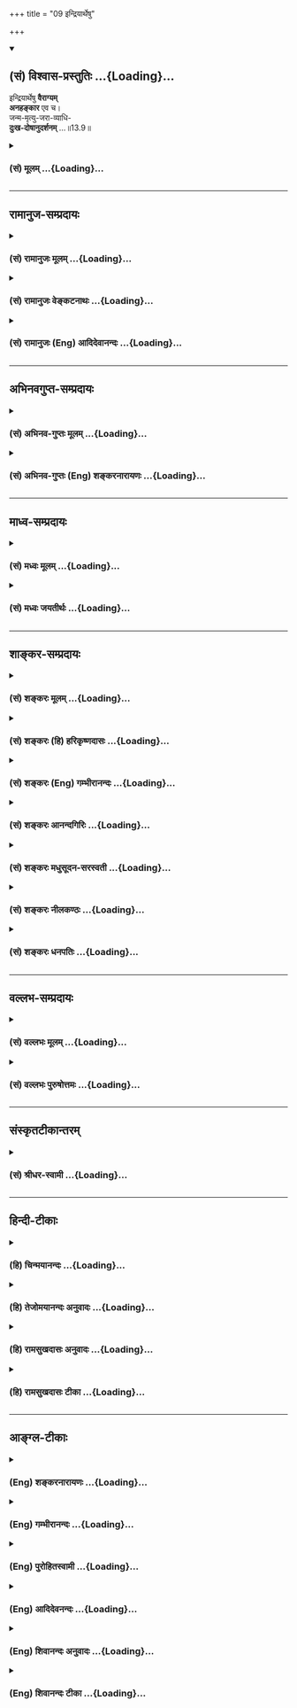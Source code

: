 +++
title = "09 इन्द्रियार्थेषु"

+++
<div class="js_include" newlevelforh1="2" title="(सं) विश्वास-प्रस्तुतिः" unfilled url="/purANam_vaiShNavam/mahAbhAratam/06-bhIShma-parva/03-bhagavad-gItA-parva/saMskRtam/vishvAsa-prastutiH/13_xetra-xetrajna-yogaH/09_indriyArtheShu.md">
<details open><summary><h2>(सं) विश्वास-प्रस्तुतिः ...{Loading}...</h2></summary>

इन्द्रियार्थेषु **वैराग्यम्**  
**अनहङ्कार** एव च।  
जन्म-मृत्यु-जरा-व्याधि-  
**दुःख-दोषानुदर्शनम्** …॥13.9॥
</details>
</div>
<div class="js_include collapsed" newlevelforh1="3" title="(सं) मूलम्" unfilled url="/purANam_vaiShNavam/mahAbhAratam/06-bhIShma-parva/03-bhagavad-gItA-parva/saMskRtam/mUlam/13_xetra-xetrajna-yogaH/09_indriyArtheShu.md">
<details><summary><h3>(सं) मूलम् ...{Loading}...</h3></summary>

इन्द्रियार्थेषु वैराग्यमनहङ्कार एव च।  
जन्ममृत्युजराव्याधिदुःखदोषानुदर्शनम्।।13.9।।
</details>
</div>


_________________
## रामानुज-सम्प्रदायः
<div class="js_include collapsed" newlevelforh1="3" title="(सं) रामानुजः मूलम्" unfilled url="/purANam_vaiShNavam/mahAbhAratam/06-bhIShma-parva/03-bhagavad-gItA-parva/saMskRtam/rAmAnujaH/mUlam/13_xetra-xetrajna-yogaH/09_indriyArtheShu.md">
<details><summary><h3>(सं) रामानुजः मूलम् ...{Loading}...</h3></summary>

।।13.8।।**इन्द्रियार्थेषु** **वैराग्यम्** आत्मव्यतिरिक्तेषु विषयेषु
सदोषतानुसंधानेन उद्वेजनम्। **अनहंकारः** अनात्मनि देहे
आत्माभिमानरहितत्वम्; प्रदर्शनार्थम् इदम्; अनात्मीयेषु
आत्मीयाभिमानरहितत्वं च अपिविवक्षितम्।
**जन्ममृत्युजराव्याधिदुःखदोषानुदर्शनम्** -- सशरीरत्वे
जन्ममृत्युजराव्याधिदुःखस्वरूपस्य दोषस्य अवर्जनीयत्वानुसंधानम्।

</details>
</div>
<div class="js_include collapsed" newlevelforh1="3" title="(सं) रामानुजः वेङ्कटनाथः" unfilled url="/purANam_vaiShNavam/mahAbhAratam/06-bhIShma-parva/03-bhagavad-gItA-parva/saMskRtam/rAmAnujaH/venkaTanAthaH/13_xetra-xetrajna-yogaH/09_indriyArtheShu.md">
<details><summary><h3>(सं) रामानुजः वेङ्कटनाथः ...{Loading}...</h3></summary>

  
  
।।13.9।। बाह्यविषयवैराग्यं हि आत्मरागनिबन्धनमित्यभिप्रायेणाह --
आत्मव्यतिरिक्तेषु विषयेष्विति। विरागस्य भावो वैराग्यम्;
तत्प्रकारमाहसदोषतानुसन्धानेनोद्वेजनमिति।
दुःखसाध्यत्वदुःखमिश्रत्वनश्वरत्वादिभिस्तेषां दोषमयत्वम्।
गर्वरूपस्याहङ्कारस्य पूर्वं निषेधादत्राहङ्कारशब्देन देहात्मभ्रमो
निवार्यत इत्याहअनात्मनीति। अहङ्कारस्य निषेधस्तन्मूलस्य सर्वत्र
तत्सहपठितस्य ममकारस्यापि निषेधं प्रदर्शयितुमित्याहप्रदर्शनार्थमिति।
शरीरप्रयुक्तजन्मादिदोषदर्शनं न ह वै सशरीरस्य सतः प्रियाप्रिययोः
\[छां.उ.8।12।1\] इत्यादिप्रकारेण शरीरस्य
हेयताप्रतिपत्त्यर्थमित्यभिप्रायेणाहसशरीरत्व इति।
जन्ममृत्युजराव्याधिभिर्जन्यं दुःखं जन्ममृत्युजराव्याधिदुःखम्; स एव दोष
इति समासार्थः। जन्मादय एव वा दुःखान्ताः सर्वे दुःखसाधनत्वाद्दुःखत्वाच्च
दोषाः। नहि तुषतण्डुलवच्छरीरमवस्थाप्य दोषाः परिहर्तुं शक्या इति दर्शयितुं
अवर्जनीयत्वोक्तिः। अनुदर्शनं भूयोभूयोदर्शनमित्याहअनुसन्धानमिति।  
  

</details>
</div>
<div class="js_include collapsed" newlevelforh1="3" title="(सं) रामानुजः (Eng) आदिदेवानन्दः" unfilled url="/purANam_vaiShNavam/mahAbhAratam/06-bhIShma-parva/03-bhagavad-gItA-parva/saMskRtam/rAmAnujaH/english/AdidevAnandaH/13_xetra-xetrajna-yogaH/09_indriyArtheShu.md">
<details><summary><h3>(सं) रामानुजः (Eng) आदिदेवानन्दः ...{Loading}...</h3></summary>

13.9 'Absence of desire' with regard to sense-objects means dispassion
towards all objects different from the spiritual self by the constant
awareness of the evil in them. 'Absence of egotism' means freedom from
the misconception that the self is the body, which is in reality
different from the self. This is only an illustration standing for other
misconceptions too. It indicates freedom from the feeling of possession
towards things which do not belong to one. 'Perception of evil in birth,
death, old age, disease and sorrow' means the constant contemplation on
the inevitable evil of birth, death, old age and sorrow while in the
body.

</details>
</div>


_________________
## अभिनवगुप्त-सम्प्रदायः
<div class="js_include collapsed" newlevelforh1="3" title="(सं) अभिनव-गुप्तः मूलम्" unfilled url="/purANam_vaiShNavam/mahAbhAratam/06-bhIShma-parva/03-bhagavad-gItA-parva/saMskRtam/abhinava-guptaH/mUlam/13_xetra-xetrajna-yogaH/09_indriyArtheShu.md">
<details><summary><h3>(सं) अभिनव-गुप्तः मूलम् ...{Loading}...</h3></summary>
<div class="js_include" includetitle="false" newlevelforh1="5" unfilled="" url="/purANam/mahAbhAratam/06-bhIShma-parva/03-bhagavad-gItA-parva/saMskRtam/abhinava-guptaH/mUlam/13_xetra-xetrajna-yogaH/08_amAnitvamadambhit.md"></div>
</details>
</div>
<div class="js_include collapsed" newlevelforh1="3" title="(सं) अभिनव-गुप्तः (Eng) शङ्करनारायणः" unfilled url="/purANam_vaiShNavam/mahAbhAratam/06-bhIShma-parva/03-bhagavad-gItA-parva/saMskRtam/abhinava-guptaH/english/shankaranArAyaNaH/13_xetra-xetrajna-yogaH/09_indriyArtheShu.md">
<details><summary><h3>(सं) अभिनव-गुप्तः (Eng) शङ्करनारायणः ...{Loading}...</h3></summary>
<div class="js_include" includetitle="false" newlevelforh1="5" unfilled="" url="/purANam/mahAbhAratam/06-bhIShma-parva/03-bhagavad-gItA-parva/saMskRtam/abhinava-guptaH/english/shankaranArAyaNaH/13_xetra-xetrajna-yogaH/12_adhyAtmajnAnanity.md"></div>
</details>
</div>


_________________
## माध्व-सम्प्रदायः
<div class="js_include collapsed" newlevelforh1="3" title="(सं) मध्वः मूलम्" unfilled url="/purANam_vaiShNavam/mahAbhAratam/06-bhIShma-parva/03-bhagavad-gItA-parva/saMskRtam/madhvaH/mUlam/13_xetra-xetrajna-yogaH/09_indriyArtheShu.md">
<details><summary><h3>(सं) मध्वः मूलम् ...{Loading}...</h3></summary>

।।13.9।। Sri Madhvacharya did not comment on this sloka.

</details>
</div>
<div class="js_include collapsed" newlevelforh1="3" title="(सं) मध्वः जयतीर्थः" unfilled url="/purANam_vaiShNavam/mahAbhAratam/06-bhIShma-parva/03-bhagavad-gItA-parva/saMskRtam/madhvaH/jayatIrthaH/13_xetra-xetrajna-yogaH/09_indriyArtheShu.md">
<details><summary><h3>(सं) मध्वः जयतीर्थः ...{Loading}...</h3></summary>

।।13.9।। Sri Jayatirtha did not comment on this sloka.

</details>
</div>


_________________
## शाङ्कर-सम्प्रदायः
<div class="js_include collapsed" newlevelforh1="3" title="(सं) शङ्करः मूलम्" unfilled url="/purANam_vaiShNavam/mahAbhAratam/06-bhIShma-parva/03-bhagavad-gItA-parva/saMskRtam/shankaraH/mUlam/13_xetra-xetrajna-yogaH/09_indriyArtheShu.md">
<details><summary><h3>(सं) शङ्करः मूलम् ...{Loading}...</h3></summary>

।।13.9।। --,**इन्द्रियार्थेषु** शब्दादिषु दृष्टादृष्टेषु भोगेषु
विरागभावो **वैराग्यम् अनहंकारः** अहंकाराभावः **एव च
जन्ममृत्युजराव्याधिदुःखदोषानुदर्शनं** जन्म च मृत्युश्च जरा च व्याधयश्च
दुःखानि च तेषु जन्मादिदुःखान्तेषु प्रत्येकं दोषानुदर्शनम्। जन्मनि
गर्भवासयोनिद्वारनिःसरणं दोषः; तस्य अनुदर्शनमालोचनम्। तथा मृत्यौ
दोषानुदर्शनम्। तथा जरायां प्रज्ञाशक्तितेजोनिरोधदोषानुदर्शनं परिभूतता
चेति। तथा व्याधिषु शिरोरोगादिषु दोषानुदर्शनम्। तथा दुःखेषु
अध्यात्माधिभूताधिदैवनिमित्तेषु। अथवा दुःखान्येव दोषः दुःखदोषः तस्य
जन्मादिषु पूर्ववत् अनुदर्शनम् -- दुःखं जन्म; दुःखं मृत्युः; दुःखं जरा;
दुःखं व्याधयः। दुःखनिमित्तत्वात् जन्मादयः दुःखम्; न पुनः स्वरूपेणैव
दुःखमिति। एवं जन्मादिषु दुःखदोषानुदर्शनात् देहेन्द्रियादिविषयभोगेषु
वैराग्यमुपजायते। ततः प्रत्यगात्मनि प्रवृत्तिः करणानामात्मदर्शनाय।
एवं,ज्ञानहेतुत्वात् ज्ञानमुच्यते जन्मादिदुःखदोषानुदर्शनम्।। किञ्च --,

</details>
</div>
<div class="js_include collapsed" newlevelforh1="3" title="(सं) शङ्करः (हि) हरिकृष्णदासः" unfilled url="/purANam_vaiShNavam/mahAbhAratam/06-bhIShma-parva/03-bhagavad-gItA-parva/saMskRtam/shankaraH/hindI/harikRShNadAsaH/13_xetra-xetrajna-yogaH/09_indriyArtheShu.md">
<details><summary><h3>(सं) शङ्करः (हि) हरिकृष्णदासः ...{Loading}...</h3></summary>

।।13.9।। तथा --, इन्द्रियोंके शब्दादि विषयोंमें वैराग्य अर्थात् ऐहिक और
पारलौकिक भोगोंमें आसक्तिका अभाव और,अनहंकार -- अहंकारका अभाव। तथा जन्म;
मृत्यु; जरा; रोग और दुःखोंमें अर्थात् जन्मसे लेकर दुःखपर्यन्त
प्रत्येकमें अलगअलग दोषोंका देखना। जन्ममें गर्भवास और योनिद्वारा बाहर
निकलनारूप जो दोष है उसको देखना -- उसपर विचार करना। वैसे ही मृत्युमें दोष
देखना; एवं बुढ़ापेमें प्रज्ञाशक्ति और तेजका तिरोभाव और तिरस्काररूप दोष
देखना; तथा शिरपीड़ादि रोगरूप व्याधियोंमें दोषोंका देखना; अध्यात्म;
अधिभूत और अधिदैवके निमित्तसे होनेवाले तीनों प्रकारके दुःखोंमें दोष
देखना। अथवा ( यह भी अर्थ किया जा सकता है कि ) दुःख ही दोष है; इस दुःखरूप
दोषको पहले कहे हुए प्रकारसे जन्मादिमें देखना अर्थात् जन्म दुःखमय है;
मरना दुःख है; बुढ़ापा दुःख है और सब रोग दुःख हैं -- इस प्रकार देखना;
परंतु ( यह ध्यान रहे कि ) ये जन्मादि दुःखके कारण होनेसे ही दुःख हैं;
स्वरूपसे दुःख नहीं हैं। इस प्रकार जन्मादिमें दुःखरूप दोषको बारंबार
देखनेसे शरीर; इन्द्रिय और विषयभोगोंमें वैराग्य उत्पन्न हो जाता है। उससे
मनइन्द्रियादि करणोंकी आत्मसाक्षात्कार करनेके लिये अन्तरात्मामें
प्रवृत्ति हो जाती है। इस प्रकार ज्ञानका कारण होनेसे जन्मादिमें दुःखरूप
दोषकी बारंबार आलोचना करना ज्ञान कहा जाता है।

</details>
</div>
<div class="js_include collapsed" newlevelforh1="3" title="(सं) शङ्करः (Eng) गम्भीरानन्दः" unfilled url="/purANam_vaiShNavam/mahAbhAratam/06-bhIShma-parva/03-bhagavad-gItA-parva/saMskRtam/shankaraH/english/gambhIrAnandaH/13_xetra-xetrajna-yogaH/09_indriyArtheShu.md">
<details><summary><h3>(सं) शङ्करः (Eng) गम्भीरानन्दः ...{Loading}...</h3></summary>

13.9 Vairagyam, non-attachment, the attitude of dispassion;
indriya-arthesu, with regard to objects of the senses, viz sound etc.,
with regard to seen or unseen objects of enjoyment; eva ca, and also;
anahankarah, absence of egotism, absence of pride;
janma-mrtyu-jara-vyadhi-duhkha-dosa-anudarsanam, seeing the evil in
birth, death, old age, diseases and miseries-seeing the evil in each one
of them from 'birth' to 'miseries'. The evil in birth consists in lying
in the womb and coming out of it; seeing, i.e. thinking, of it.
Similarly, thinking of the evil in death; so also, seeing in old age the
evil in the form of deprivation of intelligence, strength and vigour,
and becoming an object of contempt. In the same way, thinking of the
evil in diseases like headtache etc.; so also with regard to miseries
arising from causes physical, natural and supernatural. Or, duhkha-dosa
may mean the miseries themselves which are evil. Seeing, as before, that
(evil in the form of miseries) in birth etc.-birth is miserable, death
is miserable, old age is miserable, diseases are miserable. Birth etc.
are miserable because they cause misery; not that they are miseries in
themselves. \[Birth etc. are perceivable events, and as such are not
miseries in themselves.\] Thus, when one thinks of the evil in the form
of miseries in birth etc. dispassion arises with regard to the pleasures
in the body, organs and objects. From that follows the tendency of the
organs towards the indwelling Self for the realization of the Self. The
seeing of the evil in the form of misery in birth etc. is called
Knowledge because it thus becomes a cuase of the rise of Knowledge.
Moreover,

</details>
</div>
<div class="js_include collapsed" newlevelforh1="3" title="(सं) शङ्करः आनन्दगिरिः" unfilled url="/purANam_vaiShNavam/mahAbhAratam/06-bhIShma-parva/03-bhagavad-gItA-parva/saMskRtam/shankaraH/AnandagiriH/13_xetra-xetrajna-yogaH/09_indriyArtheShu.md">
<details><summary><h3>(सं) शङ्करः आनन्दगिरिः ...{Loading}...</h3></summary>

।।13.8।। न केवलममानित्वादीन्येव ज्ञानस्यान्तरङ्गसाधनानि किंतु
वैराग्यादीन्यपि तथाविधानि सन्तीत्याह -- **किञ्चेति।**
दृष्टादृष्टेष्वनेकार्थेषु रागे तत्प्रतिबद्धं ज्ञानं नोत्पद्येतेति मत्वा
व्याकरोति -- **इन्द्रियेति।** आविर्भूतो गर्वोऽहंकारस्तदभावोऽपि
ज्ञानहेतुरित्याह -- **अनहंकार इति।** इन्द्रियार्थेषु
वैराग्यमुक्तमुपपादयति -- **जन्मेति।** प्रत्येकं दोषानुदर्शनमित्युक्तं
तत्र जन्मनि दोषानुदर्शनं विशदयति -- **जन्मनीति।** यथा जन्मनि
दोषानुसंधानं तथा मृत्यौ दोषस्य सर्वमर्मनिकृन्तनादेरालोचनं कार्यमित्याह
-- **तथेति।** जन्मनि मृत्यौ च दोषानुसंधानवज्जरादिष्वपि दोषानुसंधानं
कर्तव्यमित्याह -- **तथेति।** व्याधिषु दोषस्यासह्यतारूपस्यानुसंधानं;
दुःखेषु त्रिविधेष्वपि दोषानुसंधानं प्रसिद्धम्। व्याख्यानान्तरमाह --
**अथवेति।** यथा जन्मादिषु दुःखान्तेषु दोषदर्शनमुक्तं तथा तेष्वेव
दुःखाख्यदोषस्य दर्शनं स्फुटयति -- **दुःखमित्यादिना।** कथं जन्मादीनां
बाह्येन्द्रियग्राह्याणां दुःखत्वं तत्राह -- **दुःखेति।** जन्मादिषु
दोषानुदर्शनकृतं फलमाह -- **एवमिति।** वैराग्ये सत्यात्मदृष्ट्यर्थं
करणानां तदाभिमुख्येन प्रवृत्तिरिति वैराग्यफलमाह -- **तत इति।**
जन्मादिदुःखदोषानुदर्शनं ज्ञानहेतुषु किमित्युपसंख्यातमित्याशङ्क्य
वैराग्यद्वारा धीहेतुत्वादित्याह -- **एवमिति।**


</details>
</div>
<div class="js_include collapsed" newlevelforh1="3" title="(सं) शङ्करः मधुसूदन-सरस्वती" unfilled url="/purANam_vaiShNavam/mahAbhAratam/06-bhIShma-parva/03-bhagavad-gItA-parva/saMskRtam/shankaraH/madhusUdana-sarasvatI/13_xetra-xetrajna-yogaH/09_indriyArtheShu.md">
<details><summary><h3>(सं) शङ्करः मधुसूदन-सरस्वती ...{Loading}...</h3></summary>

।।13.9।। किंचइन्द्रियार्थेष्विति। इन्द्रियार्थेषु शब्दादिषु
दृष्टेष्वानुश्रविकेषु वा भोगेषु रागविरोधिन्यस्पृहात्मिका
चित्तवृत्तिर्वैराग्यम्। आत्मश्लाघनाभावेऽपि मनसि प्रादुर्भूतोऽहं
सर्वोत्कृष्ट इति गर्वोऽहंकारस्तदभावोऽनहंकारः। अयोगव्यवच्छेदार्थ एवकारः।
समुच्चयार्थश्चकारः। तेनामानित्वादीनां विंशतिसंख्याकानां समुच्चितो योग एव
ज्ञानमिति प्रोक्तं न त्वेकस्याप्यभाव इत्यर्थः। जन्मनो गर्भवासयोनिद्वारा
निस्सरणरूपस्य; मृत्योः सर्वमर्मच्छेदनरूपस्य; जरायाः
प्रज्ञाशक्तितेजोनिरोधपरपरिभवादिरूपायाः; व्याधीनां ज्वरातिसारादिरूपाणां;
दुःखानामिष्टवियोगानिष्टसंयोगजानामध्यात्माधिभूताधिदैवनिमित्तानां दोषस्य
वातपित्तश्लेष्ममलमूत्रादिपरिपूर्णत्वेन कायजुगुप्सितत्वस्य चानुदर्शनं
पुनःपुनरालोचनम्। जन्मादिदुःखान्तेषु दोषस्यानुदर्शनं;
जन्मादिव्याध्यन्तेषु दुःखरूपदोषस्यानुदर्शनमिति वा। इदं च
विषयवैराग्यहेतुत्वेनात्मदर्शनस्योपकरोति।

</details>
</div>
<div class="js_include collapsed" newlevelforh1="3" title="(सं) शङ्करः नीलकण्ठः" unfilled url="/purANam_vaiShNavam/mahAbhAratam/06-bhIShma-parva/03-bhagavad-gItA-parva/saMskRtam/shankaraH/nIlakaNThaH/13_xetra-xetrajna-yogaH/09_indriyArtheShu.md">
<details><summary><h3>(सं) शङ्करः नीलकण्ठः ...{Loading}...</h3></summary>

।।13.9।। इन्द्रियार्थेषु दृष्टेषु आनुश्रविकेषु वा शब्दादिषु वैराग्यं
रागाभावः। अनहंकारो दर्पराहित्यम्। अयोगव्यवच्छेदार्थ एवकारः।
समुच्चयार्थश्चकारः। जन्मादिषु जायमानं दुःखं परस्य व्यथादोषाश्च
दैन्यादयस्तेषामनुदर्शनम्।

</details>
</div>
<div class="js_include collapsed" newlevelforh1="3" title="(सं) शङ्करः धनपतिः" unfilled url="/purANam_vaiShNavam/mahAbhAratam/06-bhIShma-parva/03-bhagavad-gItA-parva/saMskRtam/shankaraH/dhanapatiH/13_xetra-xetrajna-yogaH/09_indriyArtheShu.md">
<details><summary><h3>(सं) शङ्करः धनपतिः ...{Loading}...</h3></summary>

।।13.9।। किंचैहिकामुष्मिकेन्द्रियार्थेषु शब्दादिविषयेषु रागाभावो
वैराग्यम्। अहं सर्वोत्तम इति मनसि प्रादुर्भूतो
गर्वोऽहंकारस्तदभावोऽनहंकारः।
गर्वस्योक्तानुक्तनाशकत्वादनहंकारस्यावश्यसंपाद्यत्वद्योतनार्थ
अयोगव्ययवच्छेदार्थ एवकारः। समुच्चयार्थश्चकारः। तेनामानित्वादीनां
विंशतिसंख्याकानां समुच्चितो योग एव ज्ञानमिति प्रोक्तं नत्वेकस्याप्यभाव
इत्यर्थ इति केचित्। आचार्यैस्तु सुगमत्वादव्ययार्थः सर्वत्र न
प्रदर्श्यते। जन्ममृत्युजराव्याधिदुःखदोषानुर्दशनं जन्मादिषु दुःखान्तेषु
प्रत्येकं दोषानुदर्शनम्। यद्वा दुःखान्येव दोषो दुःखदोषस्तस्य जन्मादिषु
दर्शनमालोजनं जन्मादयो दुःखनिमित्तत्वाद्दुःखं दुःखानि पुनः स्वरुपेणैव
दुःखमित्येवं जन्मादिषु दुःखदोषानुदर्शनाद्देहेन्द्रियादिविषयाणां भोगेषु
वैराग्यमुपजायते। ततश्चात्मदर्शनाय प्रत्यगात्मनि करणानां
प्रवृत्तिर्भवतीत्येवं ज्ञानहेतुत्वाज्जन्मादिषु दुःखदषानुदर्शनं
ज्ञानमुच्यते। तथाचोक्तं विष्णुपुराणे -- आध्यात्मिकादि मैत्रेय ज्ञात्वा
तापत्रयं बुधः। उत्पन्नज्ञानवैराग्यः प्राप्नोत्यात्यन्तिकं लयम्।
आध्यात्मिको वै द्विविधः शारीरो मानसस्तथा। शारीरो बहुभिर्मेदैर्भिद्यते
श्रयतां च सः। शिरोरोगप्रतिश्यायज्वरशूलभगन्दरैः।
गुल्मार्शःश्वासश्वयथुच्छर्द्यादिभिरनेकधा।
तथाक्षिरोगातीसारकुष्ठाङ्गमयसंज्ञिकैः। भिद्यते देहजस्तापो मानसं
श्रोतुमर्हसि। इत्येवमादिकैर्भेदैस्तापो ह्यात्धात्मिकः स्मृतः।
मृगपक्षिमनुष्याद्यैः पिशाचोरगराक्षसैः। सरीसृपाद्यैश्च नृणां जन्यते
चाधिभोतिकः। शीतोष्णवातवर्षाम्बुविद्युदादिसमुद्भवः। तापो द्विजवरश्रेष्ठ
कथ्यते चाधिदैविकः। गर्भजन्मजराज्ञानमृत्युनारकजं तथा। दुःखं सहस्त्रोशो
भेदैर्भिद्यते मुनिसत्तम्। सुकुमारतुनुर्गर्भे जन्तुर्बहुमलावृते।
उल्बसंवेष्टितो भग्नपृष्ठग्रीवास्थिसंहतिः।
अत्यम्लकटुतीक्ष्णोष्णलवणैर्मार्तुभोजनैः। अतितापिभिरत्यर्थ
वर्धमानातिवेदनः। प्रसारणाकुञ्चनादेर्नाङ्गानां प्रभुरात्मनः।
शकृन्मूत्रमहापङ्कशायी सर्वत्र पीडितः। निरुच्छ्वासः सचैतन्यः
स्मरञ्जन्मशतान्यथ। आस्ते गर्भेऽतिदुःखेन निजकर्मनिबनधनः। जायमानः
पुरीषासृङ्यूत्रशुक्राविलाननः। प्राजापत्येन वातेन पीज्यमानावस्थिबन्धनः।
अधोमुखो वै क्रियते प्रबलैः सूतिमारुतैः। क्लेशैर्निष्कान्तिमाप्नोति
क्रकचैरिव दारितः। पूतिव्रणान्निःपतितो धरायां कृमिको यथा। जराजर्जरदेहश्च
शिथिलावयवः पुमान्। विगलच्धीर्णदशनो वलीस्त्रायुशिरावृतः। दुरप्रनष्टनयनो
व्योमान्तर्गततारकः। नासाविवरनिर्यातलोमपुञ्जश्र्चलद्वपुः।
प्रकटीकृतस्थिर्नतपृष्टास्थिसंहतिः। उत्सन्नजढराग्नित्वाल्पाहारो
विचेष्टितः। कृच्छ्रचंक्रमणोत्थानशयनासनचेष्टितः। मन्दीभवच्छ्रोत्रनेत्रः
स्त्रवल्लालाविलाननः आपन्नैस्तः समस्थैश्च करणऐर्मरणोन्मुखः।
तत्क्षणेऽप्यनुभूतानामस्तार्ताखिलवस्तुनाम्। सकृदुच्चरिते वाक्ये
समुद्भूतमहाश्रमः। श्वासकासमहायामममुद्भूतप्रजागरः। अन्येनोत्थाप्यतेऽन्येन
तथा संवेश्यते जरी। भृत्यात्मपुत्रदाराणामवमानास्पदीकृतः। संस्मरन्योवने
दीर्घं निश्वसत्यतितापितः। ,एवमादीनि दुःखानि जरायामनुभूय वै। मरणे यानि
दुःखानि जरायामनुभूय वै। मरणै यानि दुःखानि प्राप्नोति श्रृणु तान्यपि।
श्वथग्रीवाङ्गिस्तोऽथ व्याप्तो वेपथुना भृशम्। मुहुर्ग्लान्या परवशो
मुहुर्ज्ञानलवान्वितः। हिरण्यधान्यकास्योग्रैश्छिद्यमानास्तिबन्धनः। एते
कथं भविष्यन्ति ममेति ममताकुलः। मर्मभिद्भिर्महारोगैः क्रकचैरिव दारुणैः।
शरैरिवान्तकास्योग्रेश्छिद्यमानास्थिबन्धनः। विवर्तमानताराक्षिर्हस्तं पादं
मुहुः क्षिपन्। संशुष्यमाणताल्वौष्ठकण्ठो घुरघुरायते। निरुद्धकण्ठो
दोषौघैरुदानश्वासपीडितः। तापेन महता व्याप्तस्तृषा चार्तस्तथा क्षुधा।
कल्शादुत्क्रान्तिमाप्नोति याम्यकिंकरपीडितः। ततश्च यातनादेहं क्लेशेन
प्रतिपद्यते। एतान्यन्यानि चोग्राणि दुःखानि मरणे नृणाम्।।35।। इत्यादि
भाष्यस्योपलक्षणार्थत्वेन जन्मादिषु दुःखदोषयोरनुदर्शनं
जन्ममृत्युजराव्याधिदुःखदोषाणामनुदर्शनमिति वा। दोषश्च वातपित्त
श्लेष्ममलमूत्रादिपरिपूर्णत्वेन कायजुगुप्सतत्वरुपः दैन्यादिरुपश्चेत्यपि
बोध्यम्।

</details>
</div>


_________________
## वल्लभ-सम्प्रदायः
<div class="js_include collapsed" newlevelforh1="3" title="(सं) वल्लभः मूलम्" unfilled url="/purANam_vaiShNavam/mahAbhAratam/06-bhIShma-parva/03-bhagavad-gItA-parva/saMskRtam/vallabhaH/mUlam/13_xetra-xetrajna-yogaH/09_indriyArtheShu.md">
<details><summary><h3>(सं) वल्लभः मूलम् ...{Loading}...</h3></summary>

।।13.9।। इन्द्रियार्थेष्विति -- विषयेषु।

</details>
</div>
<div class="js_include collapsed" newlevelforh1="3" title="(सं) वल्लभः पुरुषोत्तमः" unfilled url="/purANam_vaiShNavam/mahAbhAratam/06-bhIShma-parva/03-bhagavad-gItA-parva/saMskRtam/vallabhaH/puruShottamaH/13_xetra-xetrajna-yogaH/09_indriyArtheShu.md">
<details><summary><h3>(सं) वल्लभः पुरुषोत्तमः ...{Loading}...</h3></summary>

  
  
।।13.9।। इन्द्रियार्थेषु इन्द्रियभोगेषु वैराग्यम्। अनहङ्कार एव च; च पुनः
अहङ्कारराहित्यम्। एवकारेणाऽस्यावश्यकत्वं ज्ञापितम्। जन्मादिषु
दुःखदोषयोरनुदर्शनं विचारः। तथाहि। जन्म -- अजन्मनो ब्रह्मांशस्याऽपि
योनिमलादिसम्बन्धः। मृत्युर्भगवद्विस्मरणं; जरा शक्तिह्रासः; व्याधिः
रोगादिक्लेशः।  
  

</details>
</div>


_________________
## संस्कृतटीकान्तरम्
<div class="js_include collapsed" newlevelforh1="3" title="(सं) श्रीधर-स्वामी" unfilled url="/purANam_vaiShNavam/mahAbhAratam/06-bhIShma-parva/03-bhagavad-gItA-parva/saMskRtam/shrIdhara-svAmI/13_xetra-xetrajna-yogaH/09_indriyArtheShu.md">
<details><summary><h3>(सं) श्रीधर-स्वामी ...{Loading}...</h3></summary>

।।13.9।। किंच **-- इन्द्रियार्थेष्विति।** जन्मादिषु दुःखदोषयोरनुदर्शनं
पुनःपुनरालोचनम्। दुःखरूपस्य दोषस्यानुदर्शनमिति वा। स्पष्टमन्यत्।

</details>
</div>


_________________
## हिन्दी-टीकाः
<div class="js_include collapsed" newlevelforh1="3" title="(हि) चिन्मयानन्दः" unfilled url="/purANam_vaiShNavam/mahAbhAratam/06-bhIShma-parva/03-bhagavad-gItA-parva/hindI/chinmayAnandaH/13_xetra-xetrajna-yogaH/09_indriyArtheShu.md">
<details><summary><h3>(हि) चिन्मयानन्दः ...{Loading}...</h3></summary>

।।13.9।। इन्द्रियों के विषयों के प्रति वैराग्य इसका अर्थ जगत् से पलायन
करना नहीं है। विषयों के साथ रहते हुए भी मन से उनका चिन्तन न करना तथा
उनमें आसक्त न होना; यह वैराग्य का अर्थ है। जो व्यक्ति विषयों से दूर
भागकर कहीं जंगलों में बैठकर उनका चिन्तन करता रहता है; वह तो अपनी वासनाओं
का केवल दमन कर रहा होता है; ऐसे पुरुष को भगवान् ने मिथ्याचारी कहा
है। अहंकार का अभाव व्यष्टिगत जीवभाव का उदय केवल तभी होता है; जब हम
शरीरादि उपाधियों के साथ तथा उनके अनुभवों के साथ तादात्म्य करते हैं। अपने
शुद्ध आत्मस्वरूप में स्थित होने के लिए आवश्यक पूर्व गुण यह है कि हम इस
मिथ्या तादात्म्य को विचार के द्वारा नष्ट कर दें। यह प्रक्रिया भूमि जोतने
के पूर्व घासपात को दूर करने के तुल्य ही है। दुखदोषानुदर्शनम् वर्तमान दशा
से असन्तुष्टि ही हमें नवीन; श्रेष्ठतर और सुखद स्थिति को प्राप्त करने के
लिए प्रेरित कर सकती है। जब तक किसी राष्ट्र या समाज के लोगों में इस बात
की जागरूकता नहीं आती है कि उनकी वर्तमान दशा अत्यन्त घृणित और दुखपूर्ण
है; तब तक वे अपने दुखों को भूलकर अपने आप को ही उस दशा में जीने के अनुकूल
बना लेते हैं। यही कारण है कि प्रत्येक राजनीतिक नेता या समाज सेवक;
सर्वप्रथम; लोगों को उनकी पतित और दरिद्रता की दशा का बोध कराता है। जब
लोगों में इस बात की जागरूकता आ जाती है; तब वे उत्साह के साथ; श्रेष्ठतर
आनन्द और समृद्ध जीवन जीने का प्रयत्न करने को तत्पर हो ज्ााते हैं। यही
पद्धति सांस्कृतिक और आध्यात्मिक क्षेत्रों में भी प्रयोज्य है। जब तक साधक
को अपने आन्तरिक व्यक्तित्व के बन्धनों का पूर्णतया भान नहीं होता है; तब
तक वह स्वनिर्मित दुख के गर्त में पड़ा रहता है; और उससे बाहर आने के लिए
कदापि प्रयत्न नहीं करता है। मानव शरीर और मन में अपने आप को परिस्थिति के
अनुकूल बना लेने की अद्भुत् क्षमता है। वे अत्यन्त घृणित अवस्था को भी
स्वीकार कर लेते हैं यहाँ तक कि उसी में सुख भी अनुभव करने लगते हैं। इसलिए;
यहाँ साधक को अपनी वर्तमान दशा के दोषों को विचारपूर्वक देखने का उपदेश
दिया गया है। एक बार जब वह अपनी बद्धावस्था को पूर्णतया समझ लेगा; तब उसमें
आवश्यक आध्यात्मिक जिज्ञासा; बौद्धिक सार्मथ्य; मानसिक उत्साह और शारीरिक
साहस आदि समस्त गुण आ जायेंगे; जिनके द्वारा वह आध्यात्मिक पूर्णता की
उपलब्धि सरलता से कर सकेगा। जन्ममृत्युजराव्याधि में दोष का दर्शन प्रत्येक
शरीर को ये विकार प्राप्त होते हैं। इनमें से प्रत्येक विकार नयेनये दुखों
का स्रोत है। इन समस्त विकारों से प्राप्त होने वाले दुखों के प्रति
जागरूकता आ जाने पर वह पुरुष उनसे मुक्ति पाने के लिए अधीर हो जाता है। दुख
के विरुद्ध विद्रोह का यह भाव ही वह प्रेरक तत्त्व है; जो साधकों को
पूर्णत्व के शिखर तक शीघ्रता से पहुँचने के लिए प्रेरित करता है। आगे कहते
हैं

</details>
</div>
<div class="js_include collapsed" newlevelforh1="3" title="(हि) तेजोमयानन्दः अनुवादः" unfilled url="/purANam_vaiShNavam/mahAbhAratam/06-bhIShma-parva/03-bhagavad-gItA-parva/hindI/tejomayAnandaH/anuvAdaH/13_xetra-xetrajna-yogaH/09_indriyArtheShu.md">
<details><summary><h3>(हि) तेजोमयानन्दः अनुवादः ...{Loading}...</h3></summary>

।।13.9।। इन्द्रियों के विषय के प्रति वैराग्य, अहंकार का अभाव, जन्म,
मृत्यु, वृद्धवस्था, व्याधि और दुख में दोष दर्शन...৷৷.।।

</details>
</div>
<div class="js_include collapsed" newlevelforh1="3" title="(हि) रामसुखदासः अनुवादः" unfilled url="/purANam_vaiShNavam/mahAbhAratam/06-bhIShma-parva/03-bhagavad-gItA-parva/hindI/rAmasukhadAsaH/anuvAdaH/13_xetra-xetrajna-yogaH/09_indriyArtheShu.md">
<details><summary><h3>(हि) रामसुखदासः अनुवादः ...{Loading}...</h3></summary>

।।13.9।। इन्द्रियोंके विषयोंमें वैराग्यका होना, अहंकारका भी न होना और
जन्म, मृत्यु, वृद्धावस्था तथा व्याधियोंमें दुःखरूप दोषोंको बार-बार
देखना।

</details>
</div>
<div class="js_include collapsed" newlevelforh1="3" title="(हि) रामसुखदासः टीका" unfilled url="/purANam_vaiShNavam/mahAbhAratam/06-bhIShma-parva/03-bhagavad-gItA-parva/hindI/rAmasukhadAsaH/TIkA/13_xetra-xetrajna-yogaH/09_indriyArtheShu.md">
<details><summary><h3>(हि) रामसुखदासः टीका ...{Loading}...</h3></summary>

।।13.9।।***व्याख्या --***  **इन्द्रियार्थेषु वैराग्यम् --** लोकपरलोकके
शब्दादि समस्त विषयोंमें इन्द्रियोंका खिंचाव न होना ही इन्द्रियोंके
विषयोंमें रागरहित होना है। इन्द्रियोंका विषयोंके साथ सम्बन्ध होनेपर भी
तथा शास्त्रके अनुसार जीवननिर्वाहके लिये इन्द्रियोंद्वारा विषयोंका सेवन
करते हुए भी साधकको विषयोंमें राग; आसक्ति; प्रियता नहीं होनी
चाहिये।**उपाय --** (1) विषयोंमें राग होनेसे ही विषयोंकी महत्ता दीखती है;
संसारमें आकर्षण होता है और इसीसे सब पाप होते हैं। अगर हमारा विषयोंमें ही
राग रहेगा तो तत्त्वबोध कैसे होगा परमात्मतत्त्वमें हमारी स्थिति कैसे होगी
अगर रागका त्याग कर दें तो परमात्मामें स्थिति हो जायगी -- ऐसा विचार
करनेसे विषयोंसे वैराग्य हो जाता है। (2) बड़ेबड़े धनी; शूरवीर; राजामहाराजा
हुए और उन्होंने बहुतसे भोगोंको भोगा; पर अन्तमें उनका क्या रहा कुछ नहीं
रहा। उनके शरीर कमजोर हो गये और अन्तमें सब चले गये। इस प्रकार विचार
करनेसे भी वैराग्य हो जाता है। (3) जिन्होंने भोग नहीं भोगे हैं; जिनके पास
भोगसामग्री नहीं है; जो संसारसे विरक्त हैं; उनकी अपेक्षा जिन्होंने बहुत
भोग भोगे हैं और भोग रहे हैं; उनमें क्या विलक्षणता; विशेषता आयी कुछ नहीं;
प्रत्युत भोग भोगनेवाले तो शोकचिन्तामें डूबे हुए हैं। ऐसा विचार करनेसे भी
वैराग्य होता है।**अनहंकार एव च --** प्रत्येक व्यक्तिके अनुभवमें मैं हूँ
-- इस प्रकारकी एक वृत्ति होती है। यह वृत्ति ही शरीरके साथ मिलकर मैं शरीर
हूँ -- इस प्रकार एकदेशीयता अर्थात् अहंकार उत्पन्न कर देती है। इसीके कारण
शरीर; नाम; क्रिया; पदार्थ; भाव; ज्ञान; त्याग; देश; काल आदिके साथ अपना
सम्बन्ध मानकर जीव ऊँचनीच योनियोंमें जन्मतामरता रहता है (गीता 13। 21)। यह
अहंकार साधनमें प्रायः बहुत दूरतक रहता है। वास्तवमें इसकी सत्ता नहीं है;
फिर भी स्वयंकी मान्यता होनेके कारण व्यक्तित्वके रूपमें इसका भान होता
रहता है। भगवान्द्वारा ज्ञानके साधनोंमें इस पदका प्रयोग किये जानेका
तात्पर्य शरीरादिमें माने हुए अहंकारका सर्वथा अभाव करनेमें है क्योंकि
जडचेतनका यथार्थ बोध होनेपर इसका सर्वथा अभाव हो जाता है। मनुष्यमात्र
अहंकाररहित हो सकता है; इसीलिये भगवान् यहाँ **अनहंकारः** पदसे अहंकारका
त्याग करनेकी बात कहते हैं। अभिमान और अहंकारका प्रयोग एक साथ होनेपर उनसे
अलगअलग भावोंका बोध होता है। सांसारिक चीजोंके सम्बन्धसे अभिमान पैदा होता
है। ऐसे ही त्याग; वैराग्य; विद्या आदिको लेकर अपनेमें विशेषता देखनेसे भी
अभिमान पैदा होता है। शरीरको ही अपना स्वरूप माननेसे अंहकार पैदा होता है।
यहाँ,**अनहंकारः** पदसे अभिमान और अहंकार -- दोनोंके सर्वथा अभावका अर्थ
लेना चाहिये। मनुष्यको नींदसे जगनेपर सबसे पहले अहम् अर्थात् मैं हूँ -- इस
वृत्तिका ज्ञान होता है। फिर मैं अमुक शरीर; नाम; जाति; वर्ण; आश्रम आदिका
हूँ -- ऐसा अभिमान होता है। यह एक क्रम है। इसी प्रकार पारमार्थिक मार्गमें
भी अहंकारके नाशका एक क्रम है। सबसे पहले स्थूलशरीरसे सम्बन्धित धनादि
पदार्थोंका अभिमान मिटता है। फिर कर्मेन्द्रियोंके सम्बन्धसे रहनेवाले
कर्तृत्वाभिमानका नाश होता है। उसके बाद बुद्धिकी प्रधानतासे रहनेवाला
ज्ञातापनका अहंकार मिटता है। अन्तमें अहम् वृत्तिकी प्रधानतासे जो
साक्षीपनका अहंकार है; वह भी मिट जाता है। तब सर्वत्र परिपूर्ण
सच्चिदानन्दघन स्वरूप स्वतः रह जाता है।**उपाय --** (1) अपनेमें
श्रेष्ठताकी भावनासे ही अभिमान पैदा होता है। अभिमान तभी होता है; जब
मनुष्य दूसरोंकी तरफ देखकर यह सोचता है कि वे मेरी अपेक्षा तुच्छ है। जैसे;
गाँवभरमें एक ही लखपति हो तो दूसरोंको देखकर उसको लखपति होनेका अभिमान होता
है। परन्तु अगर दूसरे सभी करोड़पति हों तो उसको अपने लखपति होनेका अभिमान
नहीं होता। अतः अभिमानरूप दोषको मिटानेके लिये साधकको चाहिये कि वह
दूसरोंकी कमीकी तरफ कभी न देखे; प्रत्युत अपनी कमियोंको देखकर उनको दूर करे
**(टिप्पणी प₀ 681.1)**। (2) एक ही आत्मा जैसे इस शरीरमें व्याप्त है; ऐसे
ही वह अन्य शरीरोंमें भी व्याप्त है -- **सर्वगतः** (गीता 2। 24)। परन्तु
मनुष्य अज्ञानसे सर्वव्यापी आत्माको एक अपने शरीरमें ही सीमित मानकर शरीरको
मैं मान लेता है। जैसे मनुष्य बैंकमें रखे हुए बहुतसे रुपयोंमेंसे केवल
अपने द्वारा जमा किये हुए कुछ रुपयोंमें ही ममता करके; उनके साथ अपना
सम्बन्ध मानकर अपनेको धनी मान लेता है; ऐसे ही एक शरीरमें मैं शरीर हूँ --
ऐसी अहंता करके वह कालसे सम्बन्ध मानकर मैं इस समयमें हूँ; देशसे सम्बन्ध
मानकर मैं यहाँ हूँ; बुद्धिसे सम्बन्ध मानकर मैं समझदार हूँ; वाणीसे
सम्बन्ध मानकर मैं वक्ता हूँ आदि अहंकार कर लेता है। इस प्रकारके सम्बन्ध न
मानना ही अहंकार रहित होनेका उपाय है। (3) शास्त्रोंमें परमात्माका
सच्चिदानन्दघनरूपसे वर्णन आया है। सत् (सत्ता); चित् (ज्ञान) और आनन्द
(अविनाशी सुख) -- ये तीनों परमात्माके भिन्नभिन्न स्वरूप नही हैं; प्रत्युत
एक ही परमात्मतत्त्वके तीन नाम हैं। अतः साधक इन तीनोंमेंसे किसी एक
विशेषणसे भी परमात्माका लक्ष्य करके निर्विकल्प **(टिप्पणी प₀ 681.2)** हो
सकता है। निर्विकल्प होनेसे उसको परमात्मतत्त्वमें अपनी स्वतःसिद्ध
स्थितिका,अनुभव हो जाता है और अहंकारका सर्वथा नाश हो जाता है। इसको इस
प्रकार समझना चाहिये -- **(क) सत् --** परमात्मतत्त्व सदासे ही था; सदासे
है और सदा ही रहेगा। वह कभी बनताबिगड़ता नहीं; कमज्यादा भी नहीं होता; सदा
ज्योंकात्यों रहता है -- ऐसा बुद्धिके द्वारा विचार करके निर्विकल्प होकर
स्थिर हो जानेसे साधकका बुद्धिसे सम्बन्धविच्छेद हो जाता है और उस
सत्तत्त्वमें अपनी वास्तविक स्थितिका अनुभव हो जाता है। ऐसा अनुभव होनेपर
फिर अहंकार नहीं रहता।**(ख) चित् --** जैसे प्रत्येक व्यक्तिके शरीरादि
अहम् के अन्तर्गत दृश्य हैं; ऐसे ही अहम् भी (मैं; तू; यह और वहके रूपमें)
एक ज्ञानके अन्तर्गत दृश्य है **(टिप्पणी प₀ 681.3)**। उस ज्ञान(चेतन) में
निर्विकल्प होकर स्थिर हो जानेसे परमात्मतत्त्वमें स्वतःसिद्ध स्थितिका
अनुभव हो जाता है। फिर अहंकार नहीं रहता।**(ग) आनन्द --** साधकलोग प्रायः
बुद्धि और अहङ्को प्रकाशित करनेवाले चेतनको भी बुद्धिके द्वारा ही जाननेकी
चेष्टा किया करते हैं। वास्तवमें बुद्धिके द्वारा जाने अर्थात् सीखे हुए
विषयको ज्ञान की संज्ञा देना और उससे अपनेआपको ज्ञानी मान लेना भूल ही है।
बुद्धिको प्रकाशित करनेवाला तत्त्व बुद्धिके द्वारा कैसे जाना जा सकता है
यद्यपि साधकके पास बुद्धिके सिवाय ऐसा और कोई साधन नहीं है; जिससे वह
तत्त्व जाना जा सके; तथापि बुद्धिके द्वारा केवल जड संसारकी वास्तविकताको
ही जाना जा सकता है। बुद्धि जिससे प्रकाशित होती है; उस तत्त्वको बुद्धि
नहीं जान सकती। उस तत्त्वको जाननेके लिये बुद्धिसे भी सम्बन्धविच्छेद करना
आवश्यक है। बुद्धिको प्रकाशित करनेवाले परमात्मतत्त्वमें निर्विकल्परूपसे
स्थित हो जानेपर बुद्धिसे सर्वथा सम्बन्धविच्छेद हो जाता है। फिर एक
आनन्दस्वरूप (जहाँ दुःखका लेश भी नहीं है) परमात्मतत्त्व ही शेष रह जाता
है; जो स्वयं ज्ञानस्वरूप और सत्स्वरूप भी है। इस प्रकार तत्त्वमें
निर्विकल्प (चुप) हो जानेपर आनन्दहीआनन्द है -- ऐसा अनुभव होता है। ऐसा
अनुभव होनेपर फिर अहंकार नहीं रहता।**जन्ममृत्युजराव्याधिदुःखदोषानुदर्शनम्
--** जन्म; मृत्यु; वृद्धावस्था और रोगोंके दुःखरूप दोषोंको बारबार देखनेका
तात्पर्य है -- जैसे आँवामें मटका पकता है; ऐसे ही जन्मसे पहले माताके
उदरमें बच्चा जठराग्निमें पकता रहता है। माताके खाये हुए नमक; मिर्च आदि
क्षार और तीखे पदार्थोंसे बच्चेके शरीरमें जलन होती है। गर्भाशयमें
रहनेवाले सूक्ष्म जन्तु भी बच्चेको काटते रहते हैं। प्रसवके समय माताको जो
पीड़ा होती है; उसका कोई अन्दाजा नहीं लगाया जा सकता। वैसी ही पीड़ा उदरसे
बाहर आते समय बच्चेको होती है। इस तरह जन्मके दुःखरूप दोषोंका बारबार विचार
करके इस विचाको दृढ़ करना कि इसमें केवल दुःखहीदुःख है। जो जन्मता है; उसको
मरना ही पड़ता है -- यह नियम है। इससे कोई बच ही नहीं सकता। मृत्युके समय
जब प्राण शरीरसे निकलते हैं; तब हजारों बिच्छू शरीरमें एक साथ डंक मारते
हों -- ऐसी पीड़ा होती है। उम्रभरमें कमाये हुए धनसे; उम्रभरमें रहे हुए
मकानसे और अपने परिवारसे जब वियोग होता है और फिर उनके मिलनेकी सम्भावना
नहीं रहती; तब (ममताआसक्तिके कारण) बड़ा भारी दुःख होता है। जिस धनको कभी
किसीको दिखाना नहीं चाहता था; जिस धनको परिवारवालोंसे छिपाछिपाकर तिजोरीमें
रखा था; उसकी चाबी परिवारवालोंके हाथमें पड़ी देखकर मनमें असह्य वेदना होती
है। इस तरह मृत्युके दुःखरूप दोषोंको बारबार देखे। वृद्धावस्थामें शरीर और
अवयवोंकी शक्ति क्षीण हो जाती है; जिससे चलनेफिरने; उठनेबैठनेमें कष्ट होता
है। हरेक तरहका भोजन पचता नहीं। बड़ा होनेके कारण परिवारसे आदर चाहता है;
पर कोई प्रयोजन न रहनेसे घरवाले निरादर; अपमान करते हैं। तब मनमें पहलेकी
बातें याद आती हैं कि मैंने धम कमाया है;,इनको पालापोसा है; पर आज ये मेरा
तिरस्कार कर रहे हैं इन बातोंको लेकर बड़ा दुःख होता है। इस तरह
वृद्धावस्थाके दुःखरूप दोषोंको बारबार देखे। यह शरीर व्याधियोंका; रोगोंका
घर है -- **शरीरं व्याधिमन्दिरम्।** शरीरमें वात; कफ आदिसे पैदा होनेवाले
अनेक प्रकारके रोग होते रहते हैं और न रोगोंसे शरीरमें बड़ी पीड़ा होती है।
इस तरह रोगोंके दुःखरूप दोषोंको बारबार देखे।  
  
यहाँ बारबार देखनेका तात्पर्य बारबार चिन्तन करनेसे नहीं है; प्रत्युत
विचार करनेसे है। जन्म; मृत्यु; वृद्धावस्था और रोगोंके दुःखोंको बारबार
देखनेसे अर्थात् विचार करनेसे उनके मूल कारण -- उत्पत्तिविनाशशील
पदार्थोंमें राग स्वाभाविक ही कम हो जाता है अर्थात् भोगोंसे वैराग्य हो
जाता है। तात्पर्य है कि जन्म; मृत्यु आदिके दुःखरूप दोषोंको देखना भोगोंसे
वैराग्य होनेमें हेतु है क्योंकि भोगोंके रागसे अर्थात् गुणोंके सङ्गसे ही
जन्म होता है -- **कारणं गुणसङ्गोऽस्य सदसद्योनिजन्मसु** (गीता 13। 21) और
जो जन्म होता है; वह सम्पूर्ण दुःखोंका कारण है। भगवान्ने पुनर्जन्मको
दुःखालय बताया है -- **पुनर्जन्म दुःखालयमशाश्वतम्** (गीता 8। 15)।  
  
शरीर आदि जड पदार्थोंके साथ अपना सम्बन्ध माननेसे; उनको महत्त्व देनेसे;
उनका आश्रय लेनेसे ही सम्पूर्ण दोष उत्पन्न होते हैं -- **देहाभिमानिनि
सर्वे दोषाः प्रादुर्भवन्ति।** परमात्माका स्वरूप अथवा उसका ही अंश होनेके
ही कारण जीवात्मा स्वयं निर्दोष है -- **चेतन अमल सहज सुखरासी** (मानस 7।
117। 1)। यही कारण है कि जीवात्माको दुःख और दोष अच्छे नहीं लगते क्योंकि
वे इसके सजातीय नहीं हैं। जीव अपने द्वारा ही पैदा किये दोषोंके कारण सदा
दुःख पाता रहता है। अतः भगवान् जन्म; मृत्यु आदिके दुःखरूप दोषोंके मूल
कारण देहाभिमानको विचारपूर्वक मिटानेके लिये कह रहे हैं।

</details>
</div>


_________________
## आङ्ग्ल-टीकाः
<div class="js_include collapsed" newlevelforh1="3" title="(Eng) शङ्करनारायणः" unfilled url="/purANam_vaiShNavam/mahAbhAratam/06-bhIShma-parva/03-bhagavad-gItA-parva/english/shankaranArAyaNaH/13_xetra-xetrajna-yogaH/09_indriyArtheShu.md">
<details><summary><h3>(Eng) शङ्करनारायणः ...{Loading}...</h3></summary>

13.9. Absence of desire for sense-objects; and also absence of egotism;
pondering over the evils of birth, death, old age, sickness and sorrow;

</details>
</div>
<div class="js_include collapsed" newlevelforh1="3" title="(Eng) गम्भीरानन्दः" unfilled url="/purANam_vaiShNavam/mahAbhAratam/06-bhIShma-parva/03-bhagavad-gItA-parva/english/gambhIrAnandaH/13_xetra-xetrajna-yogaH/09_indriyArtheShu.md">
<details><summary><h3>(Eng) गम्भीरानन्दः ...{Loading}...</h3></summary>

13.9 Non-attachment with regard to objects of the senses, and also
absence of egotism; seeing the evil in birth, death, old age, diseases
and miseries;

</details>
</div>
<div class="js_include collapsed" newlevelforh1="3" title="(Eng) पुरोहितस्वामी" unfilled url="/purANam_vaiShNavam/mahAbhAratam/06-bhIShma-parva/03-bhagavad-gItA-parva/english/purohitasvAmI/13_xetra-xetrajna-yogaH/09_indriyArtheShu.md">
<details><summary><h3>(Eng) पुरोहितस्वामी ...{Loading}...</h3></summary>

13.9 Renunciation of the delights of sense, absence of pride, right
understanding of the painful problem of birth and death, of age and
sickness;

</details>
</div>
<div class="js_include collapsed" newlevelforh1="3" title="(Eng) आदिदेवनन्दः" unfilled url="/purANam_vaiShNavam/mahAbhAratam/06-bhIShma-parva/03-bhagavad-gItA-parva/english/AdidevanandaH/13_xetra-xetrajna-yogaH/09_indriyArtheShu.md">
<details><summary><h3>(Eng) आदिदेवनन्दः ...{Loading}...</h3></summary>

13.9 Absence of desire with regard to sense-objects, and also absence of
egotism, the perception of evil in birth, death, old age, disease and
sorrow;

</details>
</div>
<div class="js_include collapsed" newlevelforh1="3" title="(Eng) शिवानन्दः अनुवादः" unfilled url="/purANam_vaiShNavam/mahAbhAratam/06-bhIShma-parva/03-bhagavad-gItA-parva/english/shivAnandaH/anuvAdaH/13_xetra-xetrajna-yogaH/09_indriyArtheShu.md">
<details><summary><h3>(Eng) शिवानन्दः अनुवादः ...{Loading}...</h3></summary>

13.9 Indifference to the objects of the senses and also absence of
egoism; perception of (or reflection on) the evil in birth, death, old
age, sickness and pain.

</details>
</div>
<div class="js_include collapsed" newlevelforh1="3" title="(Eng) शिवानन्दः टीका" unfilled url="/purANam_vaiShNavam/mahAbhAratam/06-bhIShma-parva/03-bhagavad-gItA-parva/english/shivAnandaH/TIkA/13_xetra-xetrajna-yogaH/09_indriyArtheShu.md">
<details><summary><h3>(Eng) शिवानन्दः टीका ...{Loading}...</h3></summary>

13.9 इन्द्रियार्थेषु in senseobjects; वैराग्यम् dispassion; अनहङ्कारः
absence of egoism; एव even; च and; जन्ममृत्युजराव्याधिदुःखदोषानुदर्शनम्
perception of evil in birth; old age; sickness and pain.Commentary The
feeling of renunciation towards the objects of the senses is constant in
the man of wisdom. He does not even like to talk about them. His senses
do not run towards them.Vairagyam Indifference to the senseobjects such
as sound; touch; etc.; for pleasure seen or unseen; heard or unheard
(for pleasure in heaven; too).Anahankara The idea that arises in the
mind I am superior to all; is egoism. Absence of this idea is Anahankara
or absence of egoism.Reflection on the evils and miseries of birth;
death; old age and sickness One has to dwell in the womb for nine months
and to undergo the pangs of birth. These are the evils of birth. The man
of wisdom never forgets the troubles of birth; death; old age; etc. He
wants to avoid being born. In old age the intellect becomes dull and the
memory is lost and the senses become cold and weak. There is decay of
power and strength. The old man is treated with contempt by his
relatives. These are the evils of old age. A sick man who suffers from
piles; suffers from weakness and anaemia through loss of blood. A man
suffering from malaria gets an enlarged spleen. These are the evils
caused by sickness.Pain The three types of pain or afflictions are
referred to in the Introduction.Pain itself is evil. Birth is painful.
Birth is misery. Death is misery. Old age is misery. Sickness is misery.
Birth; death; etc.; are all miseries; because they produce misery or
pain.By such reflection and perception of the evil in these arises
indifference to the pleasures of the body and the sensual pleasures.
Then the mind turns within towards the innermost Self to attain
knowledge of the Self. As the perception of the evil of pain in birth
helps to obtain knowledge of the Self; it is spoken of as knowledge.

</details>
</div>
